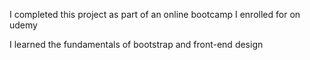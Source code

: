 I completed this project as part of an online bootcamp I enrolled for on udemy

I learned the fundamentals of bootstrap and front-end design

